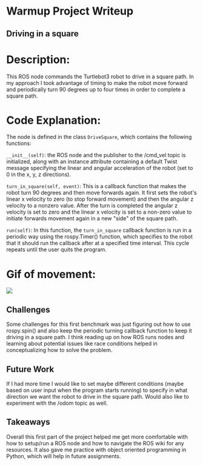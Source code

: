 # Warmup Project Writeup

## Driving in a square

# Description:
This ROS node commands the Turtlebot3 robot to drive in a square path. In my approach
I took advantage of timing to make the robot move forward and periodically turn 90 degrees up to four times in order to complete a square path. 

# Code Explanation:
The node is defined in the class `DriveSquare`, which contains the following functions:

`__init__(self)`: the ROS node and the publisher to the /cmd_vel topic is initialized, along with an instance attribute containing a default Twist message specifying the linear and angular acceleration of the robot (set to 0 in the x, y, z directions).

`turn_in_square(self, event)`: This is a callback function that makes the robot turn 90 degrees and then move forwards again. It first sets the robot's linear x velocity to zero (to stop forward movement) and then the angular z velocity to a nonzero value. After the turn is completed the angular z velocity is set to zero and the linear x velocity is set to a non-zero value to initiate forwards movement again in a new "side" of the square path.

`run(self)`: In this function, the `turn_in_square` callback function is run in a periodic way using the rospy.Timer() function, which specifies to the robot that it should run the callback after at a specified time interval. This cycle repeats until the user quits the program. 

# Gif of movement:

![](https://github.com/schang7/warmup_project/drive_square.GIF)

## Challenges
Some challenges for this first benchmark was just figuring out how to use rospy.spin() and also keep the periodic turning callback function to keep it driving in a square path. I think reading up on how ROS runs nodes and learning about potential issues like race conditions helped in conceptualizing how to solve the problem.

## Future Work
If I had more time I would like to set maybe different conditions (maybe based on user input when the program starts running) to specify in what direction we want the robot to drive in the square path. Would also like to experiment with the /odom topic as well.

## Takeaways
Overall this first part of the project helped me get more comfortable with how to setup/run a ROS node and how to navigate the ROS wiki for any resources. It also gave me practice with object oriented programming in Python, which will help in future assignments. 



